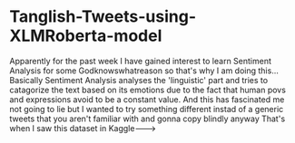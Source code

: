# Tanglish-Tweets-using-XLMRoberta-model

Apparently for the past week I have gained interest to learn Sentiment Analysis for some Godknowswhatreason so that's why I am doing this...
Basically Sentiment Analysis analyses the 'linguistic' part and tries to catagorize the text based on its emotions due to the fact that human povs and expressions avoid to be a constant value.
And this has fascinated me not going to lie but I wanted to try something different instad of a generic tweets that you aren't familiar with and gonna copy blindly anyway
That's when I saw this dataset in Kaggle--->
